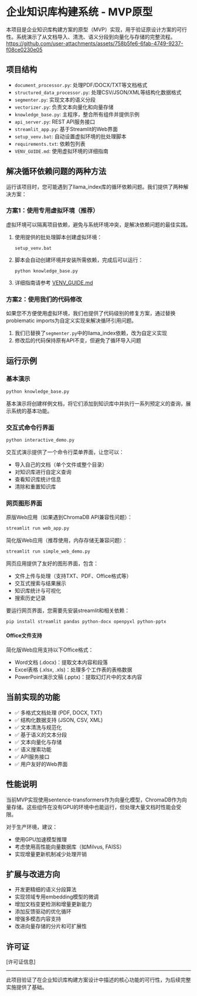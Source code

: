 # 企业知识库构建系统 - MVP原型

本项目是企业知识库构建方案的原型（MVP）实现，用于验证原设计方案的可行性。系统演示了从文档导入、清洗、语义分段到向量化与存储的完整流程。
https://github.com/user-attachments/assets/758b5fe6-6fab-4749-9237-f08ce0230e05

## 项目结构

- `document_processor.py`: 处理PDF/DOCX/TXT等文档格式
- `structured_data_processor.py`: 处理CSV/JSON/XML等结构化数据格式
- `segmenter.py`: 实现文本的语义分段
- `vectorizer.py`: 负责文本向量化和向量存储
- `knowledge_base.py`: 主程序，整合所有组件并提供示例
- `api_server.py`: REST API服务接口
- `streamlit_app.py`: 基于Streamlit的Web界面
- `setup_venv.bat`: 自动设置虚拟环境的批处理脚本
- `requirements.txt`: 依赖包列表
- `VENV_GUIDE.md`: 使用虚拟环境的详细指南

## 解决循环依赖问题的两种方法

运行该项目时，您可能遇到了llama_index库的循环依赖问题。我们提供了两种解决方案：

### 方案1：使用专用虚拟环境（推荐）

虚拟环境可以隔离项目依赖，避免与系统环境冲突，是解决依赖问题的最佳实践。

1. 使用提供的批处理脚本创建虚拟环境：
   ```
   setup_venv.bat
   ```

2. 脚本会自动创建环境并安装所需依赖，完成后可以运行：
   ```
   python knowledge_base.py
   ```

3. 详细指南请参考 [VENV_GUIDE.md](VENV_GUIDE.md)

### 方案2：使用我们的代码修改

如果您不方便使用虚拟环境，我们也提供了代码级别的修复方案，通过替换problematic imports为自定义实现来解决循环引用问题。

1. 我们已替换了`segmenter.py`中的llama_index依赖，改为自定义实现
2. 修改后的代码保持原有API不变，但避免了循环导入问题

## 运行示例

### 基本演示
```bash
python knowledge_base.py
```
基本演示将创建样例文档，将它们添加到知识库中并执行一系列预定义的查询，展示系统的基本功能。

### 交互式命令行界面
```bash
python interactive_demo.py
```
交互式演示提供了一个命令行菜单界面，让您可以：
- 导入自己的文档（单个文件或整个目录）
- 对知识库进行自定义查询
- 查看知识库统计信息
- 清除和重置知识库

### 网页图形界面

原版Web应用（如果遇到ChromaDB API兼容性问题）：
```bash
streamlit run web_app.py
```

简化版Web应用（推荐使用，内存存储无兼容问题）：
```bash
streamlit run simple_web_demo.py
```

网页应用提供了友好的图形界面，包含：
- 文件上传与处理（支持TXT、PDF、Office格式等）
- 交互式搜索与结果展示
- 知识库统计与可视化
- 搜索历史记录

要运行网页界面，您需要先安装streamlit和相关依赖：
```bash
pip install streamlit pandas python-docx openpyxl python-pptx
```

#### Office文件支持

简化版Web应用支持以下Office格式：
- Word文档 (.docx)：提取文本内容和段落
- Excel表格 (.xlsx, .xls)：处理多个工作表的表格数据
- PowerPoint演示文稿 (.pptx)：提取幻灯片中的文本内容

## 当前实现的功能

- ✅ 多格式文档处理 (PDF, DOCX, TXT)
- ✅ 结构化数据支持 (JSON, CSV, XML)
- ✅ 文本清洗与规范化
- ✅ 基于语义的文本分段
- ✅ 文本向量化与存储
- ✅ 语义搜索功能
- ✅ API服务接口
- ✅ 用户友好的Web界面

## 性能说明

当前MVP实现使用sentence-transformers作为向量化模型，ChromaDB作为向量存储。这些组件在没有GPU的环境中也能运行，但处理大量文档时性能会受限。

对于生产环境，建议：
- 使用GPU加速模型推理
- 考虑使用高性能向量数据库（如Milvus, FAISS）
- 实现增量更新机制减少处理开销

## 扩展与改进方向

- 开发更精细的语义分段算法
- 实现领域专用embedding模型的微调
- 增加文档变更检测和增量更新能力
- 添加反馈驱动的优化循环
- 增强多模态内容支持
- 改进向量存储的分片和可扩展性

## 许可证

[许可证信息]

---

此项目验证了在企业知识库构建方案设计中描述的核心功能的可行性，为后续完整实施提供了基础。
